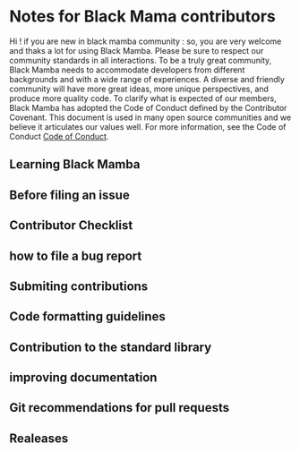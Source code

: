 # Notes for Black Mama contributors

Hi ! if you are new in black mamba community : so, you are very welcome and thaks a lot for using Black Mamba. Please be sure to respect our community standards in all interactions.
To be a truly great community, Black Mamba needs to accommodate developers from different backgrounds and with a wide range of experiences. A diverse and friendly community will have more great ideas, more unique perspectives, and produce more quality code.
To clarify what is expected of our members, Black Mamba has adopted the Code of Conduct defined by the Contributor Covenant. This document is used in many open source communities and we believe it articulates our values well. For more information, see the Code of Conduct [Code of Conduct](https://github.com/amiehe-essomba/BlackMamba/blob/BlackMamba/CODE.md).

## Learning Black Mamba

## Before filing an issue

## Contributor Checklist 

## how to file a bug report 

## Submiting contributions 

## Code formatting guidelines

## Contribution to the standard library

## improving documentation

## Git recommendations for pull requests

## Realeases

